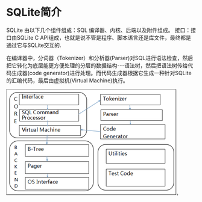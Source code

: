 # SQLite简介

SQLite 由以下几个组件组成：SQL 编译器、内核、后端以及附件组成。
接口：接口由SQLite C API组成，也就是说不管是程序、脚本语言还是库文件，最终都是通过它与SQLite交互的.

在编译器中，分词器（Tokenizer）和分析器(Parser)对SQL进行语法检查，然后把它转化为底层能更方便处理的分层的数据结构---语法树，然后把语法树传给代码生成器(code generator)进行处理。而代码生成器根据它生成一种针对SQLite的汇编代码，最后由虚拟机(Virtual Machine)执行。

<img src="jj.png">
